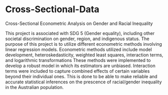 # Cross-Sectional-Data
Cross-Sectional Econometric Analysis on Gender and Racial Inequality

This project is associated with SDG 5 (Gender equality), including other societal discrimination on gender, region, and indigenous status. 
The purpose of this project is to utilize different econometric methods involving linear regression models.
Econometric methods utilized include model development, heteroskedasticity, weighted least squares, interaction terms, and logarithmic transformations
These methods were implemented to develop a robust model in which its estimators are unbiased.
Interaction terms were included to capture combined effects of certain variables beyond their individual ones.
This is done to be able to make reliable and accurate statistical inferences on the prescence of racial/gender inequality in the Australian population.



